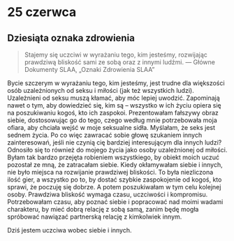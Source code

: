 
# 25 czerwca

## Dziesiąta oznaka zdrowienia

> Stajemy się uczciwi w wyrażaniu tego, kim jesteśmy, rozwijając prawdziwą bliskość sami ze sobą oraz z innymi ludźmi. — Główne Dokumenty SLAA, „Oznaki Zdrowienia SLAA”

Bycie szczerym w wyrażaniu tego, kim jesteśmy, jest trudne dla większości osób uzależnionych od seksu i miłości (jak też wszystkich ludzi). Uzależnieni od seksu muszą kłamać, aby móc lepiej uwodzić. Zapominają nawet o tym, aby dowiedzieć się, kim są – wszystko w ich życiu opiera się na poszukiwaniu kogoś, kto ich zaspokoi. Prezentowałam fałszywy obraz siebie, dostosowując go do tego, czego według mnie potrzebowała moja ofiara, aby chciała wejść w moje seksualne sidła. Myślałam, że seks jest sednem życia. Po co więc zawracać sobie głowę szukaniem innych zainteresowań, jeśli nie czynią cię bardziej interesującym dla innych ludzi? Odnosiło się to również do mojego życia jako osoby uzależnionej od miłości. Byłam tak bardzo przejęta robieniem wszystkiego, by obiekt moich uczuć pozostał ze mną, że zatracałam siebie. Kiedy okłamywałam siebie i innych, nie było miejsca na rozwijanie prawdziwej bliskości. To była niezliczona ilość gier, a wszystko po to, by dostać szybkie zaspokojenie od kogoś, kto sprawi, że poczuję się dobrze. A potem poszukiwałam w tym celu kolejnej osoby. Prawdziwa bliskość wymaga czasu, uczciwości i kompromisu. Potrzebowałam czasu, aby poznać siebie i popracować nad moimi wadami charakteru, by mieć dobrą relację z sobą samą, zanim będę mogła spróbować nawiązać partnerską relację z kimkolwiek innym.

Dziś jestem uczciwa wobec siebie i innych.
